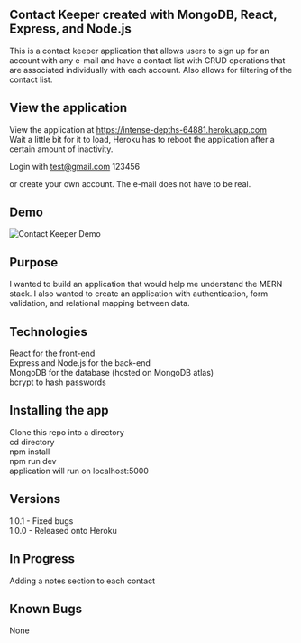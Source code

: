 ## Contact Keeper created with MongoDB, React, Express, and Node.js

This is a contact keeper application that allows users to sign up for an account with any e-mail and have a contact list with CRUD operations that are associated individually with each account. Also allows for filtering of the contact list.

## View the application

View the application at https://intense-depths-64881.herokuapp.com<br/>
Wait a little bit for it to load, Heroku has to reboot the application after a certain amount of inactivity.

Login with
test@gmail.com
123456

or create your own account. The e-mail does not have to be real.

## Demo

![Contact Keeper Demo](demo/contactkeeper.gif)

## Purpose

I wanted to build an application that would help me understand the MERN stack. I also wanted to create an application with authentication, form validation, and relational mapping between data.

## Technologies

React for the front-end<br />
Express and Node.js for the back-end<br />
MongoDB for the database (hosted on MongoDB atlas) <br />
bcrypt to hash passwords<br />

## Installing the app

Clone this repo into a directory<br />
cd directory<br />
npm install<br />
npm run dev<br />
application will run on localhost:5000<br />

## Versions

1.0.1 - Fixed bugs <br />
1.0.0 - Released onto Heroku<br />

## In Progress

Adding a notes section to each contact

## Known Bugs

None
